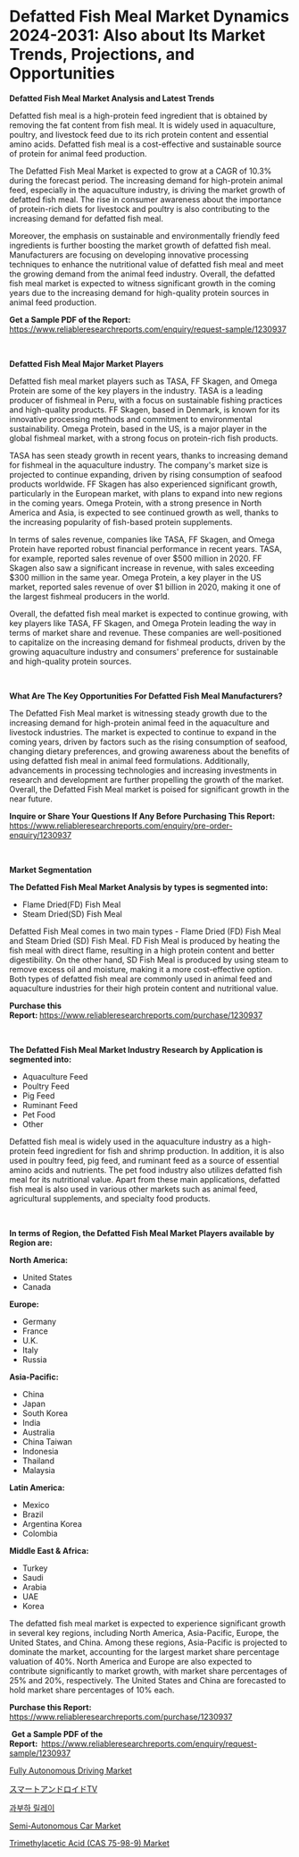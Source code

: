 <p><h1>Defatted Fish Meal Market Dynamics 2024-2031: Also about Its Market Trends, Projections, and Opportunities</h1></p><p><strong>Defatted Fish Meal Market Analysis and Latest Trends</strong></p>
<p><p>Defatted fish meal is a high-protein feed ingredient that is obtained by removing the fat content from fish meal. It is widely used in aquaculture, poultry, and livestock feed due to its rich protein content and essential amino acids. Defatted fish meal is a cost-effective and sustainable source of protein for animal feed production.</p><p>The Defatted Fish Meal Market is expected to grow at a CAGR of 10.3% during the forecast period. The increasing demand for high-protein animal feed, especially in the aquaculture industry, is driving the market growth of defatted fish meal. The rise in consumer awareness about the importance of protein-rich diets for livestock and poultry is also contributing to the increasing demand for defatted fish meal.</p><p>Moreover, the emphasis on sustainable and environmentally friendly feed ingredients is further boosting the market growth of defatted fish meal. Manufacturers are focusing on developing innovative processing techniques to enhance the nutritional value of defatted fish meal and meet the growing demand from the animal feed industry. Overall, the defatted fish meal market is expected to witness significant growth in the coming years due to the increasing demand for high-quality protein sources in animal feed production.</p></p>
<p><strong>Get a Sample PDF of the Report:&nbsp;</strong> <a href="https://www.reliableresearchreports.com/enquiry/request-sample/1230937">https://www.reliableresearchreports.com/enquiry/request-sample/1230937</a></p>
<p>&nbsp;</p>
<p><strong>Defatted Fish Meal Major Market Players</strong></p>
<p><p>Defatted fish meal market players such as TASA, FF Skagen, and Omega Protein are some of the key players in the industry. TASA is a leading producer of fishmeal in Peru, with a focus on sustainable fishing practices and high-quality products. FF Skagen, based in Denmark, is known for its innovative processing methods and commitment to environmental sustainability. Omega Protein, based in the US, is a major player in the global fishmeal market, with a strong focus on protein-rich fish products.</p><p>TASA has seen steady growth in recent years, thanks to increasing demand for fishmeal in the aquaculture industry. The company's market size is projected to continue expanding, driven by rising consumption of seafood products worldwide. FF Skagen has also experienced significant growth, particularly in the European market, with plans to expand into new regions in the coming years. Omega Protein, with a strong presence in North America and Asia, is expected to see continued growth as well, thanks to the increasing popularity of fish-based protein supplements.</p><p>In terms of sales revenue, companies like TASA, FF Skagen, and Omega Protein have reported robust financial performance in recent years. TASA, for example, reported sales revenue of over $500 million in 2020. FF Skagen also saw a significant increase in revenue, with sales exceeding $300 million in the same year. Omega Protein, a key player in the US market, reported sales revenue of over $1 billion in 2020, making it one of the largest fishmeal producers in the world.</p><p>Overall, the defatted fish meal market is expected to continue growing, with key players like TASA, FF Skagen, and Omega Protein leading the way in terms of market share and revenue. These companies are well-positioned to capitalize on the increasing demand for fishmeal products, driven by the growing aquaculture industry and consumers' preference for sustainable and high-quality protein sources.</p></p>
<p>&nbsp;</p>
<p><strong>What Are The Key Opportunities For Defatted Fish Meal Manufacturers?</strong></p>
<p><p>The Defatted Fish Meal market is witnessing steady growth due to the increasing demand for high-protein animal feed in the aquaculture and livestock industries. The market is expected to continue to expand in the coming years, driven by factors such as the rising consumption of seafood, changing dietary preferences, and growing awareness about the benefits of using defatted fish meal in animal feed formulations. Additionally, advancements in processing technologies and increasing investments in research and development are further propelling the growth of the market. Overall, the Defatted Fish Meal market is poised for significant growth in the near future.</p></p>
<p><strong>Inquire or Share Your Questions If Any Before Purchasing This Report:</strong> <a href="https://www.reliableresearchreports.com/enquiry/pre-order-enquiry/1230937">https://www.reliableresearchreports.com/enquiry/pre-order-enquiry/1230937</a></p>
<p>&nbsp;</p>
<p><strong>Market Segmentation</strong></p>
<p><strong>The Defatted Fish Meal Market Analysis by types is segmented into:</strong></p>
<p><ul><li>Flame Dried(FD) Fish Meal</li><li>Steam Dried(SD) Fish Meal</li></ul></p>
<p><p>Defatted Fish Meal comes in two main types - Flame Dried (FD) Fish Meal and Steam Dried (SD) Fish Meal. FD Fish Meal is produced by heating the fish meal with direct flame, resulting in a high protein content and better digestibility. On the other hand, SD Fish Meal is produced by using steam to remove excess oil and moisture, making it a more cost-effective option. Both types of defatted fish meal are commonly used in animal feed and aquaculture industries for their high protein content and nutritional value.</p></p>
<p><strong>Purchase this Report:&nbsp;</strong><a href="https://www.reliableresearchreports.com/purchase/1230937">https://www.reliableresearchreports.com/purchase/1230937</a></p>
<p>&nbsp;</p>
<p><strong>The Defatted Fish Meal Market Industry Research by Application is segmented into:</strong></p>
<p><ul><li>Aquaculture Feed</li><li>Poultry Feed</li><li>Pig Feed</li><li>Ruminant Feed</li><li>Pet Food</li><li>Other</li></ul></p>
<p><p>Defatted fish meal is widely used in the aquaculture industry as a high-protein feed ingredient for fish and shrimp production. In addition, it is also used in poultry feed, pig feed, and ruminant feed as a source of essential amino acids and nutrients. The pet food industry also utilizes defatted fish meal for its nutritional value. Apart from these main applications, defatted fish meal is also used in various other markets such as animal feed, agricultural supplements, and specialty food products.</p></p>
<p>&nbsp;</p>
<p><strong>In terms of Region, the Defatted Fish Meal Market Players available by Region are:</strong></p>
<p>
    <p> <strong> North America: </strong>
        <ul>
            <li>United States</li>
            <li>Canada</li>
        </ul>
        </p> 
    <p> <strong> Europe: </strong>
        <ul>
            <li>Germany</li>
            <li>France</li>
            <li>U.K.</li>
            <li>Italy</li>
            <li>Russia</li>
        </ul>
        </p> 
    <p> <strong> Asia-Pacific: </strong>
        <ul>
            <li>China</li>
            <li>Japan</li>
            <li>South Korea</li>
            <li>India</li>
            <li>Australia</li>
            <li>China Taiwan</li>
            <li>Indonesia</li>
            <li>Thailand</li>
            <li>Malaysia</li>
        </ul>
        </p> 
    <p> <strong> Latin America: </strong>
        <ul>
            <li>Mexico</li>
            <li>Brazil</li>
            <li>Argentina Korea</li>
            <li>Colombia</li>
        </ul>
        </p> 
    <p> <strong> Middle East & Africa: </strong>
        <ul>
            <li>Turkey</li>
            <li>Saudi</li>
            <li>Arabia</li>
            <li>UAE</li>
            <li>Korea</li>
        </ul>
    </p>
    </p>
<p><p>The defatted fish meal market is expected to experience significant growth in several key regions, including North America, Asia-Pacific, Europe, the United States, and China. Among these regions, Asia-Pacific is projected to dominate the market, accounting for the largest market share percentage valuation of 40%. North America and Europe are also expected to contribute significantly to market growth, with market share percentages of 25% and 20%, respectively. The United States and China are forecasted to hold market share percentages of 10% each.</p></p>
<p><strong>Purchase this Report: </strong><a href="https://www.reliableresearchreports.com/purchase/1230937">https://www.reliableresearchreports.com/purchase/1230937</a></p>
<p>&nbsp;<strong>Get a Sample PDF of the Report:&nbsp;&nbsp;</strong><a href="https://www.reliableresearchreports.com/enquiry/request-sample/1230937">https://www.reliableresearchreports.com/enquiry/request-sample/1230937</a></p>
<p><strong></strong></p>
<p><p><a href="https://issuu.com/reportprime-2/docs/fully-autonomous-driving-market-size-2030.pptx">Fully Autonomous Driving Market</a></p><p><a href="https://github.com/gfggqjbfys368009/Market-Research-Report-List-1/blob/main/95003091167.md">スマートアンドロイドTV</a></p><p><a href="https://github.com/qpfbabw35734906/Market-Research-Report-List-1/blob/main/6704930829.md">과부하 릴레이</a></p><p><a href="https://issuu.com/reportprime-2/docs/semi-autonomous-car-market-size-2030.pptx">Semi-Autonomous Car Market</a></p><p><a href="https://github.com/eeaveuhhh/Market-Research-Report-List-1/blob/main/trimethylacetic-acid-cas-75-98-9-market.md">Trimethylacetic Acid (CAS 75-98-9) Market</a></p></p>